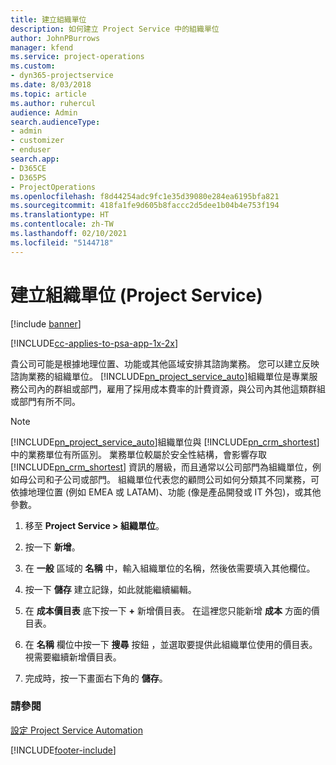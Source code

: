 ```yaml
---
title: 建立組織單位
description: 如何建立 Project Service 中的組織單位
author: JohnPBurrows
manager: kfend
ms.service: project-operations
ms.custom:
- dyn365-projectservice
ms.date: 8/03/2018
ms.topic: article
ms.author: ruhercul
audience: Admin
search.audienceType:
- admin
- customizer
- enduser
search.app:
- D365CE
- D365PS
- ProjectOperations
ms.openlocfilehash: f8d44254adc9fc1e35d39080e284ea6195bfa821
ms.sourcegitcommit: 418fa1fe9d605b8faccc2d5dee1b04b4e753f194
ms.translationtype: HT
ms.contentlocale: zh-TW
ms.lasthandoff: 02/10/2021
ms.locfileid: "5144718"
---
```

# <a name="create-organizational-units-project-service"></a>建立組織單位 (Project Service)

[!include [banner](../includes/psa-now-project-operations.md)]

[!INCLUDE[cc-applies-to-psa-app-1x-2x](../includes/cc-applies-to-psa-app-1x-2x.md)]

貴公司可能是根據地理位置、功能或其他區域安排其諮詢業務。 您可以建立反映諮詢業務的組織單位。 [!INCLUDE[pn_project_service_auto](../includes/pn-project-service-auto.md)]組織單位是專業服務公司內的群組或部門，雇用了採用成本費率的計費資源，與公司內其他這類群組或部門有所不同。  
  
> [!NOTE]
>  [!INCLUDE[pn_project_service_auto](../includes/pn-project-service-auto.md)]組織單位與 [!INCLUDE[pn_crm_shortest](../includes/pn-crm-shortest.md)] 中的業務單位有所區別。 業務單位較屬於安全性結構，會影響存取 [!INCLUDE[pn_crm_shortest](../includes/pn-crm-shortest.md)] 資訊的層級，而且通常以公司部門為組織單位，例如母公司和子公司或部門。 組織單位代表您的顧問公司如何分類其不同業務，可依據地理位置 (例如 EMEA 或 LATAM)、功能 (像是產品開發或 IT 外包)，或其他參數。  
  
1.  移至 **Project Service > 組織單位**。  
  
2.  按一下 **新增**。  
  
3.  在 **一般** 區域的 **名稱** 中，輸入組織單位的名稱，然後依需要填入其他欄位。  
  
4.  按一下 **儲存** 建立記錄，如此就能繼續編輯。  
  
5.  在 **成本價目表** 底下按一下 **+** 新增價目表。 在這裡您只能新增 **成本** 方面的價目表。  
  
6.  在 **名稱** 欄位中按一下 **搜尋** 按鈕 ，並選取要提供此組織單位使用的價目表。 視需要繼續新增價目表。  
  
7.  完成時，按一下畫面右下角的 **儲存**。  
  
### <a name="see-also"></a>請參閱  
 [設定 Project Service Automation](../psa/configure.md)


[!INCLUDE[footer-include](../includes/footer-banner.md)]